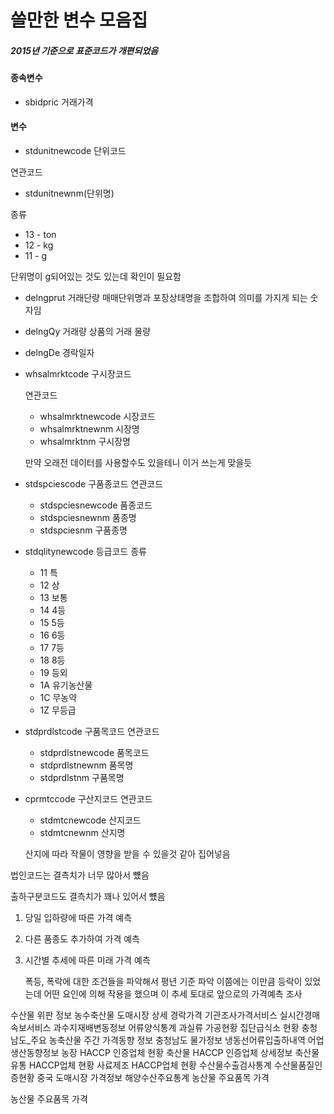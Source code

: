 # 쓸만한 변수 모음집

##### 2015년 기준으로 표준코드가 개편되었음

#### 종속변수

- sbidpric 거래가격

#### 변수

- stdunitnewcode 단위코드 

연관코드

- stdunitnewnm(단위명)

종류

- 13 - ton
- 12 - kg
- 11 - g

단위명이 g되어있는 것도 있는데 확인이 필요함

- delngprut 거래단량
  매매단위명과 포장상태명을 조합하여 의미를 가지게 되는 숫자임

- delngQy 거래량
  상품의 거래 물량

- delngDe 경락일자

- whsalmrktcode 구시장코드

  연관코드

  - whsalmrktnewcode 시장코드
  - whsalmrktnewnm 시장명
  - whsalmrktnm 구시장명

  만약 오래전 데이터를 사용할수도 있을테니 이거 쓰는게 맞을듯

- stdspciescode 구품종코드
  연관코드

  - stdspciesnewcode 품종코드
  - stdspciesnewnm 품종명
  - stdspciesnm 구품종명

- stdqlitynewcode 등급코드
  종류

  - 11 특
  - 12 상
  - 13 보통
  - 14 4등
  - 15 5등
  - 16 6등
  - 17 7등
  - 18 8등
  - 19 등외
  - 1A 유기농산물
  - 1C 무농약
  - 1Z 무등급

- stdprdlstcode 구품목코드
  연관코드

  - stdprdlstnewcode 품목코드
  - stdprdlstnewnm 품목명
  - stdprdlstnm 구품목명

- cprmtccode 구산지코드
  연관코드

  - stdmtcnewcode 산지코드
  - stdmtcnewnm 산지명

  산지에 따라 작물이 영향을 받을 수 있을것 같아 집어넣음



법인코드는 결측치가 너무 많아서 뻈음

출하구분코드도 결측치가 꽤나 있어서 뻈음



1. 당일 입하량에 따른 가격 예측

2. 다른 품종도 추가하여 가격 예측

3. 시간별 추세에 따른 미래 가격 예측

   폭등, 폭락에 대한 조건들을 파악해서 평년 기준 파악
   이쯤에는 이만큼 등락이 있었는데 어떤 요인에 의해 작용을 했으며 이 추세 토대로 앞으로의 가격예측 조사





수산물 위판 정보
농수축산물 도매시장 상세 경락가격
기관조사가격서비스
실시간경매속보서비스
과수지재배변동정보
어류양식통계
과실류 가공현황
집단급식소 현황
충청남도_주요 농축산물 주간 가격동향 정보
충청남도 물가정보
냉동선어류입출하내역
어업생산동향정보
농장 HACCP 인증업체 현황
축산물 HACCP 인증업체 상세정보
축산물 유통 HACCP업체 현황
사료제조 HACCP업체 현황
수산물수출검사통계
수산물품질인증현황
중국 도매시장 가격정보
해양수산주요통계
농산물 주요품목 가격



농산물 주요품목 가격